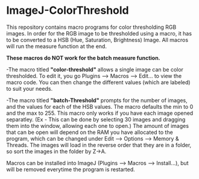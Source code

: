 # ImageJ-ColorThreshold

This repository contains macro programs for color thresholding RGB images. In order for the RGB image to be thresholded using a macro, it has to be converted to a HSB (Hue, Saturation, Brightness) Image. All macros will run the measure function at the end. 

**These macros do NOT work for the batch measure function.**

-The macro titled **"color-threshold"** allows a single image can be color thresholded. To edit it, you go Plugins --> Macros --> Edit... to view the macro code. You can then change the different values (which are labeled) to suit your needs. 

-The macro titled **"batch-Threshold"** prompts for the number of images, and the values for each of the HSB values. The macro defaults the min to 0 and the max to 255. This macro only works if you have each image opened separatley. (Ex -  This can be done by selecting 30 images and dragging them into the window, allowing each one to open.) The amount of images that can be open will depend on the RAM you have allocated to the program, which can be changed under Edit --> Options --> Memory & Threads. The images will load in the reverse order that they are in a folder, so sort the images in the folder by Z->A.


Macros can be installed into ImageJ (Plugins --> Macros --> Install...), but will be removed everytime the program is restarted. 
